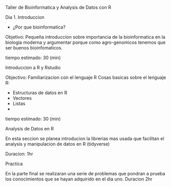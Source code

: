 Taller de Bioinformatica y Analysis de Datos con R

Dia 1.
Introduccion

+ ¿Por que bioinformatica?

Objetivo:  Pequeña introduccion sobre importancia de la bioinformatica en la biologia moderna y argumentar porque como agro-genomicos tenemos que ser buenos bioinfomaticos.

tiempo estimado: 30 (min)

Introduccion a R y Rstudio

Objectivo: Familiarizacion con el lenguaje R
Cosas basicas sobre el lenguaje R:
 + Estructuras de datos en R
 + Vectores
 + Listas
 + 

 
tiempo estimado: 30 (min)


Analysis de Datos en R

En esta seccion se planea introducion la librerias mas usada que facilitan el analysis y manipulacion de datos en R (tidyverse)

Duracion: 1hr

Practica

En la parte final se realizaran una serie de problemas que pondran a prueba los conocimientos que se hayan adquirido en el dia uno.
Duracion 2hr


